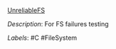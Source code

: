 [UnreliableFS](https://github.com/ligurio/unreliablefs)

*Description*: For FS failures testing

*Labels*: #C #FileSystem
